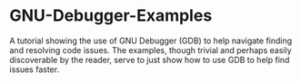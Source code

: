 # GNU-Debugger-Examples
A tutorial showing the use of GNU Debugger (GDB) to help navigate finding and resolving code issues. The examples, though trivial and perhaps easily discoverable by the reader, serve to just show how to use GDB to help find issues faster.
